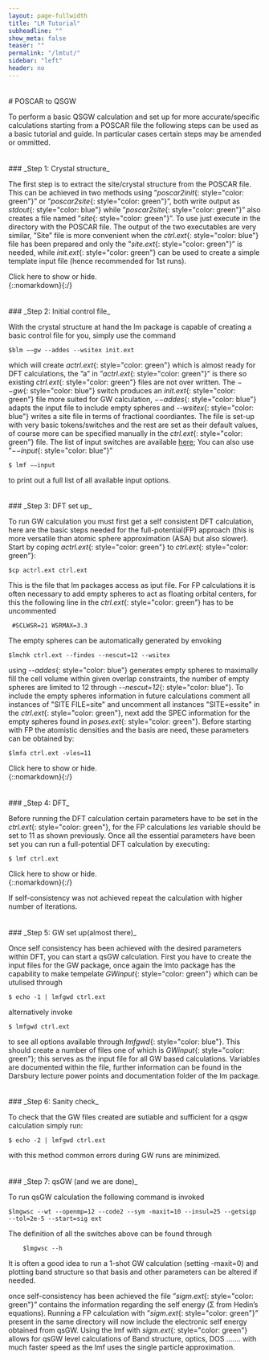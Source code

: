 ```yaml
---
layout: page-fullwidth
title: "LM Tutorial"
subheadline: ""
show_meta: false
teaser: ""
permalink: "/lmtut/"
sidebar: "left"
header: no
---
```

<hr style="height:5pt; visibility:hidden;" />
# POSCAR to QSGW 

To perform a basic QSGW calculation and set up for more accurate/specific calculations starting from a POSCAR file the following steps can be used as a basic tutorial and guide. In particular cases certain steps may be amended or ommitted. 
<hr style="height:5pt; visibility:hidden;" />
### _Step 1: Crystal structure_  

The first step is to extract the site/crystal structure from the POSCAR file. This can be achieved in two methods using ”*poscar2init*{: style="color: green"}” or ”*poscar2site*{: style="color: green"}”, both write output as *stdout*{: style="color: blue"} while ”*poscar2site*{: style="color: green"}” also creates a file named ”*site*{: style="color: green"}”. To use just execute in the directory with the POSCAR file. The output of the two executables are very similar, ”Site” file is more convenient when the *ctrl.ext*{: style="color: blue"} file has been prepared and only the ”*site.ext*{: style="color: green"}” is needed, while *init.ext*{: style="color: green"} can be used to create a simple template input file (hence recommended for 1st runs).

<div onclick="elm = document.getElementById('box1'); if(elm.style.display == 'none') elm.style.display = 'block'; else elm.style.display = 'none';">Click here to show or hide.</div>
{::nomarkdown}<div style="display:none;" id="box1">{:/}

To create ”*init.ext*{: style="color: green"}” invoke the following command in the directory containing the POSCAR,

	$poscar2init > init.ext

(ext should be replaced by an appropriate extension for the material e.g Si for silicon,CdTe for Cadmium telluride).  

{::nomarkdown}</div>{:/}

<hr style="height:5pt; visibility:hidden;" />
### _Step 2: Initial control file_  

With the crystal structure at hand the lm package is capable of creating a basic control file for you, simply use the command

	$blm −−gw --addes --wsitex init.ext

which will create *actrl.ext*{: style="color: green"} which is almost ready for DFT calculations, the ”a” in ”*actrl.ext*{: style="color: green"}” is there so existing *ctrl.ext*{: style="color: green"} files are not over written. The *−−gw*{: style="color: blue"} switch produces an *init.ext*{: style="color: green"} file more suited for GW calculation, *−−addes*{: style="color: blue"} adapts the input file to include empty spheres and *--wsitex*{: style="color: blue"} writes a site file in terms of fractional coordiantes. The file is set-up with very basic tokens/switches and the rest are set as their default values, of course more can be specified manually in the *ctrl.ext*{: style="color: green"} file. The list of input switches are available [here](https://lordcephei.github.io/inputguide/); You can also use ”*−−input*{: style="color: blue"}”

	$ lmf −−input

to print out a full list of all available input options.

<hr style="height:5pt; visibility:hidden;" />
### _Step 3: DFT set up_  

To run GW calculation you must first get a self consistent DFT calculation, here are the basic steps needed for the full-potential(FP) approach (this is more versatile than atomic sphere approximation (ASA) but also slower). Start by coping *actrl.ext*{: style="color: green"} to *ctrl.ext*{: style="color: green"}:

	$cp actrl.ext ctrl.ext

This is the file that lm packages access as iput file. For FP calculations it is often necessary to add empty spheres to act as floating orbital centers, for this the following line in the *ctrl.ext*{: style="color: green"} has to be uncommented

     #SCLWSR=21 WSRMAX=3.3
 
The empty spheres can be automatically generated by envoking

    $lmchk ctrl.ext --findes --nescut=12 --wsitex

using *--addes*{: style="color: blue"} generates empty spheres to maximally fill the cell volume within given overlap constraints, the number of empty spheres are limited to 12 through *--nescut=12*{: style="color: blue"}. To include the empty spheres information in future calculations comment all instances of "SITE FILE=site" and uncomment  all instances "SITE=essite" in the *ctrl.ext*{: style="color: green"}, next add the SPEC information for the empty spheres found in *poses.ext*{: style="color: green"}.
Before starting with FP the atomistic densities and the basis are need, these parameters can be obtained by:

	$lmfa ctrl.ext -vles=11

<div onclick="elm = document.getElementById('box3'); if(elm.style.display == 'none') elm.style.display = 'block'; else elm.style.display = 'none';">Click here to show or hide.</div>
{::nomarkdown}<div style="display:none;" id="box3">{:/}

There are two important result to take note of at this stage: The first is the GMAX written at the end of the stdout, the other is the *basp0.ext*{: style="color: green"} file which contains the basis parameters (the ”0” is there not to over write previous *basp.ext*{: style="color: green"} files, note that the basis set can be set in the ctrl file as well). To perform a DFT-FP calculation add the GMAX from stdout to the HAM_GMAX in the *ctrl.ext*{: style="color: green"} file and move *basp0.ext*{: style="color: green"} to *basp.ext*{: style="color: green"}. Some times it is necessary to repeat this step once to avoid crashes in the future.

{::nomarkdown}</div>{:/}

<hr style="height:5pt; visibility:hidden;" />
### _Step 4: DFT_  

Before running the DFT calculation certain parameters have to be set in the *ctrl.ext*{: style="color: green"}, for the FP calculations *les* variable should be set to 11 as shown previously.
Once all the essential parameters have been set you can run a full-potential DFT  calculation by executing:

	$ lmf ctrl.ext

<div onclick="elm = document.getElementById('box3'); if(elm.style.display == 'none') elm.style.display = 'block'; else elm.style.display = 'none';">Click here to show or hide.</div>
{::nomarkdown}<div style="display:none;" id="box3">{:/}

This may give you an error regarding the k-mesh settings. The k-mesh division NKABC has been set to zero which is not valid, to proceed change the value in *ctrl.ext*{: style="color: green"} file (under BZ_NKABC) or execute

	$ lmf ctrl.ext -vnk=4

This will set NKABC as 4x4x4.This should be enough for a self consistent calculation, you may also have to set a value for the number of iteration in *ITER NIT*{: style="color: blue"} or *-vnit=*{: style="color: blue"} in command line. Other parameters which are important even for a basic preliminary DFT calculation may include things such as spin polarization and spin orbit coupling; While you may find other parameters become key for certain materials.

{::nomarkdown}</div>{:/}

If self-consistency was not achieved repeat the calculation with higher number of iterations.

<hr style="height:5pt; visibility:hidden;" />
### _Step 5: GW set up(almost there)_  

Once self consistency has been achieved with the desired parameters within DFT, you can start a qsGW calculation. First you have to create the input files for the GW package, once again the lmto package has the capability to make tempelate *GWinput*{: style="color: green"} which can be utulised through

	$ echo -1 | lmfgwd ctrl.ext 

alternatively invoke

	$ lmfgwd ctrl.ext

to see all options available through *lmfgwd*{: style="color: blue"}. This should create a number of files one of which is *GWinput*{: style="color: green"}; this serves as the input file for all GW based calculations. Variables are documented within the file, further information can be found in the Darsbury lecture power points and documentation folder of the lm package.

<hr style="height:5pt; visibility:hidden;" />
### _Step 6: Sanity check_  


To check that the GW files created are sutiable and sufficient for a qsgw calculation simply run:

	$ echo -2 | lmfgwd ctrl.ext

with this method common errors during GW runs are minimized.

<hr style="height:5pt; visibility:hidden;" />
### _Step 7: qsGW (and we are done)_  

To run qsGW calculation the following command is invoked

	$lmgwsc --wt --openmp=12 --code2 --sym -maxit=10 --insul=25 --getsigp --tol=2e-5 --start=sig ext

The definition of all the switches above can be found through

    	$lmgwsc --h

It is often a good idea to run a 1-shot GW calculation (setting -maxit=0) and plotting band structure so that basis and other parameters can be altered if needed.

once self-consistency has been achieved the file ”*sigm.ext*{: style="color: green"}”  contains the information regarding the self energy (Σ from Hedin’s equations). Running a FP calculation with ”*sigm.ext*{: style="color: green"}” present in the same directory  will now include the electronic self energy obtained from qsGW. Using the lmf with *sigm.ext*{: style="color: green"} allows for qsGW level calculations of Band structure, optics, DOS ....... with much faster speed as the lmf uses the single particle approximation.

